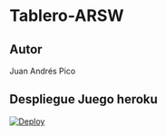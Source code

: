 # Tablero-ARSW
## Autor 
Juan Andrés Pico 
## Despliegue Juego heroku
[![Deploy](https://www.herokucdn.com/deploy/button.svg)](https://fast-wave-34815.herokuapp.com/)
